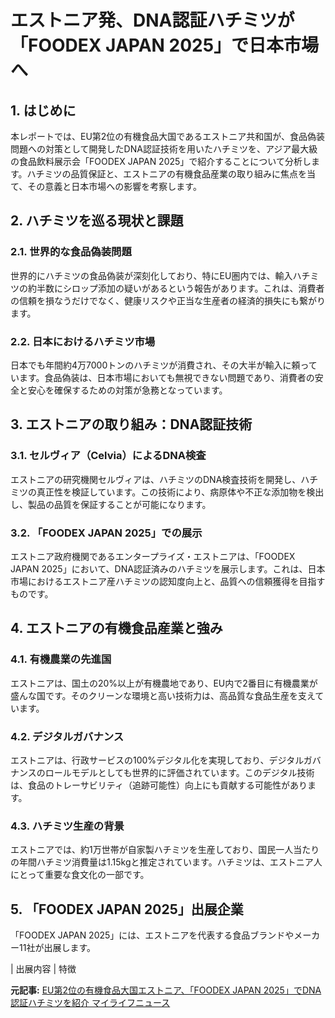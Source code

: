 # エストニア発、DNA認証ハチミツが「FOODEX JAPAN 2025」で日本市場へ

## 1. はじめに

本レポートでは、EU第2位の有機食品大国であるエストニア共和国が、食品偽装問題への対策として開発したDNA認証技術を用いたハチミツを、アジア最大級の食品飲料展示会「FOODEX JAPAN 2025」で紹介することについて分析します。ハチミツの品質保証と、エストニアの有機食品産業の取り組みに焦点を当て、その意義と日本市場への影響を考察します。

## 2. ハチミツを巡る現状と課題

### 2.1. 世界的な食品偽装問題

世界的にハチミツの食品偽装が深刻化しており、特にEU圏内では、輸入ハチミツの約半数にシロップ添加の疑いがあるという報告があります。これは、消費者の信頼を損なうだけでなく、健康リスクや正当な生産者の経済的損失にも繋がります。

### 2.2. 日本におけるハチミツ市場

日本でも年間約4万7000トンのハチミツが消費され、その大半が輸入に頼っています。食品偽装は、日本市場においても無視できない問題であり、消費者の安全と安心を確保するための対策が急務となっています。

## 3. エストニアの取り組み：DNA認証技術

### 3.1. セルヴィア（Celvia）によるDNA検査

エストニアの研究機関セルヴィアは、ハチミツのDNA検査技術を開発し、ハチミツの真正性を検証しています。この技術により、病原体や不正な添加物を検出し、製品の品質を保証することが可能になります。

### 3.2. 「FOODEX JAPAN 2025」での展示

エストニア政府機関であるエンタープライズ・エストニアは、「FOODEX JAPAN 2025」において、DNA認証済みのハチミツを展示します。これは、日本市場におけるエストニア産ハチミツの認知度向上と、品質への信頼獲得を目指すものです。

## 4. エストニアの有機食品産業と強み

### 4.1. 有機農業の先進国

エストニアは、国土の20%以上が有機農地であり、EU内で2番目に有機農業が盛んな国です。そのクリーンな環境と高い技術力は、高品質な食品生産を支えています。

### 4.2. デジタルガバナンス

エストニアは、行政サービスの100%デジタル化を実現しており、デジタルガバナンスのロールモデルとしても世界的に評価されています。このデジタル技術は、食品のトレーサビリティ（追跡可能性）向上にも貢献する可能性があります。

### 4.3. ハチミツ生産の背景

エストニアでは、約1万世帯が自家製ハチミツを生産しており、国民一人当たりの年間ハチミツ消費量は1.15kgと推定されています。ハチミツは、エストニア人にとって重要な食文化の一部です。

## 5. 「FOODEX JAPAN 2025」出展企業

「FOODEX JAPAN 2025」には、エストニアを代表する食品ブランドやメーカー11社が出展します。

| 出展内容 | 特徴 

**元記事:** [EU第2位の有機食品大国エストニア、「FOODEX JAPAN 2025」でDNA認証ハチミツを紹介 マイライフニュース](https://www.mylifenews.net/column02/81291/)